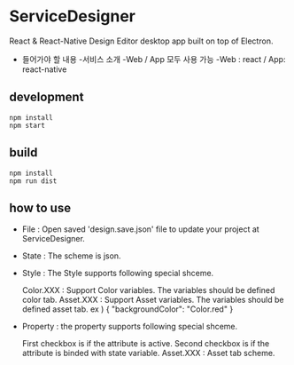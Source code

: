 # ServiceDesigner
React & React-Native Design Editor desktop app built on top of Electron.

- 들어가야 할 내용
-서비스 소개
-Web / App 모두 사용 가능
-Web : react / App: react-native

## development
```
npm install
npm start 
```
## build
```
npm install
npm run dist
```
## how to use
- File : Open saved 'design.save.json' file to update your project at ServiceDesigner.
- State : The scheme is json.
- Style : The Style supports following special shceme.

  Color.XXX : Support Color variables. The variables should be defined color tab.
  Asset.XXX : Support Asset variables. The variables should be defined asset tab.
  ex ) { "backgroundColor": "Color.red" }

- Property : the property supports following special shceme.

  First checkbox is if the attribute is active.
  Second checkbox is if the attribute is binded with state variable.
  Asset.XXX : Asset tab scheme.